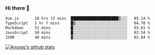 ### Hi there 👋



<!--
**webB1an/webB1an** is a ✨ _special_ ✨ repository because its `README.md` (this file) appears on your GitHub profile.

Here are some ideas to get you started:

- 🔭 I’m currently working on ...
- 🌱 I’m currently learning ...
- 👯 I’m looking to collaborate on ...
- 🤔 I’m looking for help with ...
- 💬 Ask me about ...
- 📫 How to reach me: ...
- 😄 Pronouns: ...
- ⚡ Fun fact: ...
-->

<!--START_SECTION:waka-->

```txt
Vue.js       20 hrs 13 mins  █████████████████████▒░░░   85.14 %
TypeScript   1 hr 7 mins     █▒░░░░░░░░░░░░░░░░░░░░░░░   04.70 %
Markdown     51 mins         █░░░░░░░░░░░░░░░░░░░░░░░░   03.61 %
JavaScript   50 mins         █░░░░░░░░░░░░░░░░░░░░░░░░   03.54 %
JSON         40 mins         ▓░░░░░░░░░░░░░░░░░░░░░░░░   02.84 %
```

<!--END_SECTION:waka-->


[![Anurag's github stats](https://github-readme-stats.vercel.app/api?username=webB1an&show_icons=true&theme=radical)](https://github.com/anuraghazra/github-readme-stats)

